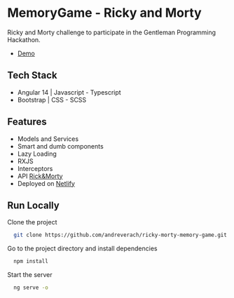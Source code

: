 
# MemoryGame - Ricky and Morty

Ricky and Morty challenge to participate in the Gentleman Programming Hackathon.
- [Demo](https://clever-haupia-c496bd.netlify.app/)

## Tech Stack

- Angular 14 | Javascript - Typescript
- Bootstrap | CSS - SCSS

## Features

- Models and Services
- Smart and dumb components
- Lazy Loading
- RXJS
- Interceptors
- API [Rick&Morty](https://rickandmortyapi.com/)
- Deployed on [Netlify](https://www.netlify.com/)

## Run Locally

Clone the project

```bash
  git clone https://github.com/andreverach/ricky-morty-memory-game.git
```

Go to the project directory and install dependencies

```bash
  npm install
```

Start the server

```bash
  ng serve -o
```

